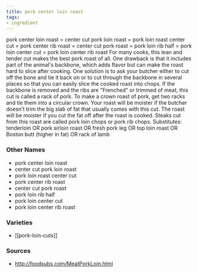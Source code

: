 ```yaml
---
title: pork center loin roast
tags:
- ingredient
---
```

pork center loin roast = center cut pork loin roast = pork loin roast center cut = pork center rib roast = center cut pork roast = pork loin rib half = pork loin center cut = pork loin center rib roast For many cooks, this lean and tender cut makes the best pork roast of all. One drawback is that it includes part of the animal's backbone, which adds flavor but can make the roast hard to slice after cooking. One solution is to ask your butcher either to cut off the bone and tie it back on or to cut through the backbone in several places so that you can easily slice the cooked roast into chops. If the backbone is removed and the ribs are "Frenched" or trimmed of meat, this cut is called a rack of pork. To make a crown roast of pork, get two racks and tie them into a circular crown. Your roast will be moister if the butcher doesn't trim the big slab of fat that usually comes with this cut. The roast will be moister if you cut the fat off after the roast is cooked. Steaks cut from this roast are called pork loin chops or pork rib chops. Substitutes: tenderloin OR pork sirloin roast OR fresh pork leg OR top loin roast OR Boston butt (higher in fat) OR rack of lamb

### Other Names

* pork center loin roast
* center cut pork loin roast
* pork loin roast center cut
* pork center rib roast
* center cut pork roast
* pork loin rib half
* pork loin center cut
* pork loin center rib roast

### Varieties

* [[pork-loin-cuts]]

### Sources
* http://foodsubs.com/MeatPorkLoin.html
